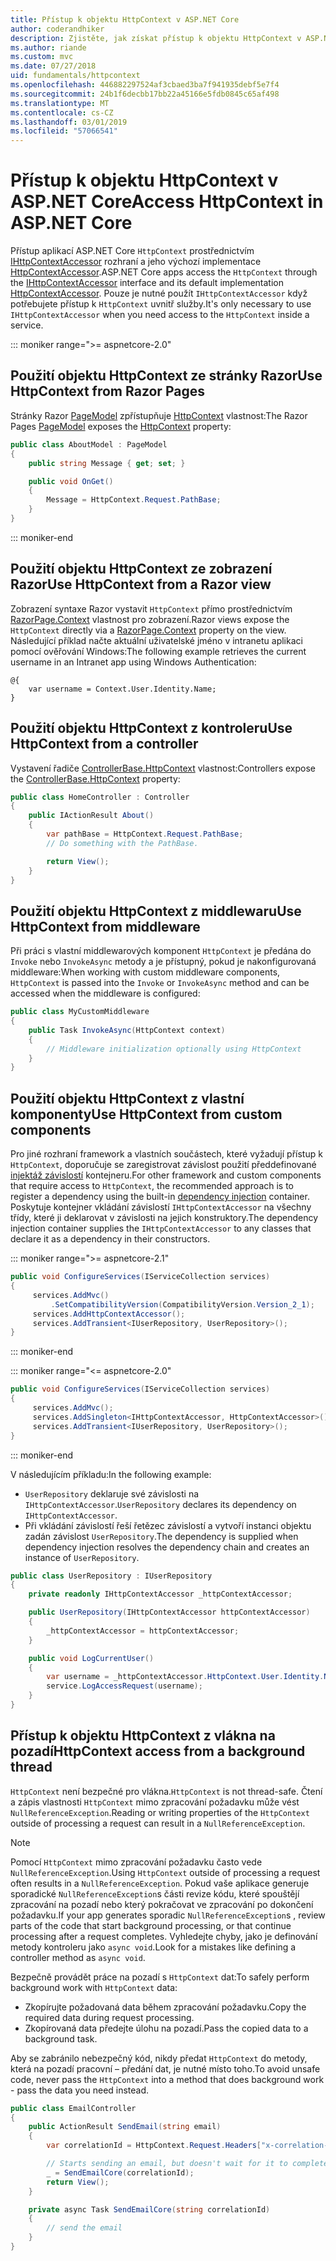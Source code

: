 ```yaml
---
title: Přístup k objektu HttpContext v ASP.NET Core
author: coderandhiker
description: Zjistěte, jak získat přístup k objektu HttpContext v ASP.NET Core.
ms.author: riande
ms.custom: mvc
ms.date: 07/27/2018
uid: fundamentals/httpcontext
ms.openlocfilehash: 446882297524af3cbaed3ba7f941935debf5e7f4
ms.sourcegitcommit: 24b1f6decbb17bb22a45166e5fdb0845c65af498
ms.translationtype: MT
ms.contentlocale: cs-CZ
ms.lasthandoff: 03/01/2019
ms.locfileid: "57066541"
---
```

# <a name="access-httpcontext-in-aspnet-core"></a><span data-ttu-id="047f7-103">Přístup k objektu HttpContext v ASP.NET Core</span><span class="sxs-lookup"><span data-stu-id="047f7-103">Access HttpContext in ASP.NET Core</span></span>

<span data-ttu-id="047f7-104">Přístup aplikací ASP.NET Core `HttpContext` prostřednictvím [IHttpContextAccessor](/dotnet/api/microsoft.aspnetcore.http.ihttpcontextaccessor) rozhraní a jeho výchozí implementace [HttpContextAccessor](/dotnet/api/microsoft.aspnetcore.http.httpcontextaccessor).</span><span class="sxs-lookup"><span data-stu-id="047f7-104">ASP.NET Core apps access the `HttpContext` through the [IHttpContextAccessor](/dotnet/api/microsoft.aspnetcore.http.ihttpcontextaccessor) interface and its default implementation [HttpContextAccessor](/dotnet/api/microsoft.aspnetcore.http.httpcontextaccessor).</span></span> <span data-ttu-id="047f7-105">Pouze je nutné použít `IHttpContextAccessor` když potřebujete přístup k `HttpContext` uvnitř služby.</span><span class="sxs-lookup"><span data-stu-id="047f7-105">It's only necessary to use `IHttpContextAccessor` when you need access to the `HttpContext` inside a service.</span></span>

::: moniker range=">= aspnetcore-2.0"

## <a name="use-httpcontext-from-razor-pages"></a><span data-ttu-id="047f7-106">Použití objektu HttpContext ze stránky Razor</span><span class="sxs-lookup"><span data-stu-id="047f7-106">Use HttpContext from Razor Pages</span></span>

<span data-ttu-id="047f7-107">Stránky Razor [PageModel](/dotnet/api/microsoft.aspnetcore.mvc.razorpages.pagemodel) zpřístupňuje [HttpContext](/dotnet/api/microsoft.aspnetcore.mvc.razorpages.pagemodel.httpcontext) vlastnost:</span><span class="sxs-lookup"><span data-stu-id="047f7-107">The Razor Pages [PageModel](/dotnet/api/microsoft.aspnetcore.mvc.razorpages.pagemodel) exposes the [HttpContext](/dotnet/api/microsoft.aspnetcore.mvc.razorpages.pagemodel.httpcontext) property:</span></span>

```csharp
public class AboutModel : PageModel
{
    public string Message { get; set; }

    public void OnGet()
    {
        Message = HttpContext.Request.PathBase;
    }
}
```

::: moniker-end

## <a name="use-httpcontext-from-a-razor-view"></a><span data-ttu-id="047f7-108">Použití objektu HttpContext ze zobrazení Razor</span><span class="sxs-lookup"><span data-stu-id="047f7-108">Use HttpContext from a Razor view</span></span>

<span data-ttu-id="047f7-109">Zobrazení syntaxe Razor vystavit `HttpContext` přímo prostřednictvím [RazorPage.Context](/dotnet/api/microsoft.aspnetcore.mvc.razor.razorpage.context#Microsoft_AspNetCore_Mvc_Razor_RazorPage_Context) vlastnost pro zobrazení.</span><span class="sxs-lookup"><span data-stu-id="047f7-109">Razor views expose the `HttpContext` directly via a [RazorPage.Context](/dotnet/api/microsoft.aspnetcore.mvc.razor.razorpage.context#Microsoft_AspNetCore_Mvc_Razor_RazorPage_Context) property on the view.</span></span> <span data-ttu-id="047f7-110">Následující příklad načte aktuální uživatelské jméno v intranetu aplikaci pomocí ověřování Windows:</span><span class="sxs-lookup"><span data-stu-id="047f7-110">The following example retrieves the current username in an Intranet app using Windows Authentication:</span></span>

```cshtml
@{
    var username = Context.User.Identity.Name;
}
```

## <a name="use-httpcontext-from-a-controller"></a><span data-ttu-id="047f7-111">Použití objektu HttpContext z kontroleru</span><span class="sxs-lookup"><span data-stu-id="047f7-111">Use HttpContext from a controller</span></span>

<span data-ttu-id="047f7-112">Vystavení řadiče [ControllerBase.HttpContext](/dotnet/api/microsoft.aspnetcore.mvc.controllerbase.httpcontext) vlastnost:</span><span class="sxs-lookup"><span data-stu-id="047f7-112">Controllers expose the [ControllerBase.HttpContext](/dotnet/api/microsoft.aspnetcore.mvc.controllerbase.httpcontext) property:</span></span>

```csharp
public class HomeController : Controller
{
    public IActionResult About()
    {
        var pathBase = HttpContext.Request.PathBase;
        // Do something with the PathBase.

        return View();
    }
}
```

## <a name="use-httpcontext-from-middleware"></a><span data-ttu-id="047f7-113">Použití objektu HttpContext z middlewaru</span><span class="sxs-lookup"><span data-stu-id="047f7-113">Use HttpContext from middleware</span></span>

<span data-ttu-id="047f7-114">Při práci s vlastní middlewarových komponent `HttpContext` je předána do `Invoke` nebo `InvokeAsync` metody a je přístupný, pokud je nakonfigurovaná middleware:</span><span class="sxs-lookup"><span data-stu-id="047f7-114">When working with custom middleware components, `HttpContext` is passed into the `Invoke` or `InvokeAsync` method and can be accessed when the middleware is configured:</span></span>

```csharp
public class MyCustomMiddleware
{
    public Task InvokeAsync(HttpContext context)
    {
        // Middleware initialization optionally using HttpContext
    }
}
```

## <a name="use-httpcontext-from-custom-components"></a><span data-ttu-id="047f7-115">Použití objektu HttpContext z vlastní komponenty</span><span class="sxs-lookup"><span data-stu-id="047f7-115">Use HttpContext from custom components</span></span>

<span data-ttu-id="047f7-116">Pro jiné rozhraní framework a vlastních součástech, které vyžadují přístup k `HttpContext`, doporučuje se zaregistrovat závislost použití předdefinované [injektáž závislostí](xref:fundamentals/dependency-injection) kontejneru.</span><span class="sxs-lookup"><span data-stu-id="047f7-116">For other framework and custom components that require access to `HttpContext`, the recommended approach is to register a dependency using the built-in [dependency injection](xref:fundamentals/dependency-injection) container.</span></span> <span data-ttu-id="047f7-117">Poskytuje kontejner vkládání závislostí `IHttpContextAccessor` na všechny třídy, které ji deklarovat v závislosti na jejich konstruktory.</span><span class="sxs-lookup"><span data-stu-id="047f7-117">The dependency injection container supplies the `IHttpContextAccessor` to any classes that declare it as a dependency in their constructors.</span></span>

::: moniker range=">= aspnetcore-2.1"

```csharp
public void ConfigureServices(IServiceCollection services)
{
     services.AddMvc()
         .SetCompatibilityVersion(CompatibilityVersion.Version_2_1);
     services.AddHttpContextAccessor();
     services.AddTransient<IUserRepository, UserRepository>();
}
```

::: moniker-end

::: moniker range="<= aspnetcore-2.0"

```csharp
public void ConfigureServices(IServiceCollection services)
{
     services.AddMvc();
     services.AddSingleton<IHttpContextAccessor, HttpContextAccessor>();
     services.AddTransient<IUserRepository, UserRepository>();
}
```

::: moniker-end

<span data-ttu-id="047f7-118">V následujícím příkladu:</span><span class="sxs-lookup"><span data-stu-id="047f7-118">In the following example:</span></span>

* <span data-ttu-id="047f7-119">`UserRepository` deklaruje své závislosti na `IHttpContextAccessor`.</span><span class="sxs-lookup"><span data-stu-id="047f7-119">`UserRepository` declares its dependency on `IHttpContextAccessor`.</span></span>
* <span data-ttu-id="047f7-120">Při vkládání závislostí řeší řetězec závislostí a vytvoří instanci objektu zadán závislost `UserRepository`.</span><span class="sxs-lookup"><span data-stu-id="047f7-120">The dependency is supplied when dependency injection resolves the dependency chain and creates an instance of `UserRepository`.</span></span>

```csharp
public class UserRepository : IUserRepository
{
    private readonly IHttpContextAccessor _httpContextAccessor;

    public UserRepository(IHttpContextAccessor httpContextAccessor)
    {
        _httpContextAccessor = httpContextAccessor;
    }

    public void LogCurrentUser()
    {
        var username = _httpContextAccessor.HttpContext.User.Identity.Name;
        service.LogAccessRequest(username);
    }
}
```

## <a name="httpcontext-access-from-a-background-thread"></a><span data-ttu-id="047f7-121">Přístup k objektu HttpContext z vlákna na pozadí</span><span class="sxs-lookup"><span data-stu-id="047f7-121">HttpContext access from a background thread</span></span>

<span data-ttu-id="047f7-122">`HttpContext` není bezpečné pro vlákna.</span><span class="sxs-lookup"><span data-stu-id="047f7-122">`HttpContext` is not thread-safe.</span></span> <span data-ttu-id="047f7-123">Čtení a zápis vlastnosti `HttpContext` mimo zpracování požadavku může vést `NullReferenceException`.</span><span class="sxs-lookup"><span data-stu-id="047f7-123">Reading or writing properties of the `HttpContext` outside of processing a request can result in a `NullReferenceException`.</span></span>

> [!NOTE]
> <span data-ttu-id="047f7-124">Pomocí `HttpContext` mimo zpracování požadavku často vede `NullReferenceException`.</span><span class="sxs-lookup"><span data-stu-id="047f7-124">Using `HttpContext` outside of processing a request often results in a `NullReferenceException`.</span></span> <span data-ttu-id="047f7-125">Pokud vaše aplikace generuje sporadické `NullReferenceException`s části revize kódu, které spouštějí zpracování na pozadí nebo který pokračovat ve zpracování po dokončení požadavku.</span><span class="sxs-lookup"><span data-stu-id="047f7-125">If your app generates sporadic `NullReferenceException`s , review parts of the code that start background processing, or that continue processing after a request completes.</span></span> <span data-ttu-id="047f7-126">Vyhledejte chyby, jako je definování metody kontroleru jako `async void`.</span><span class="sxs-lookup"><span data-stu-id="047f7-126">Look for a mistakes like defining a controller method as `async void`.</span></span>

<span data-ttu-id="047f7-127">Bezpečně provádět práce na pozadí s `HttpContext` dat:</span><span class="sxs-lookup"><span data-stu-id="047f7-127">To safely perform background work with `HttpContext` data:</span></span>

* <span data-ttu-id="047f7-128">Zkopírujte požadovaná data během zpracování požadavku.</span><span class="sxs-lookup"><span data-stu-id="047f7-128">Copy the required data during request processing.</span></span>
* <span data-ttu-id="047f7-129">Zkopírovaná data předejte úlohu na pozadí.</span><span class="sxs-lookup"><span data-stu-id="047f7-129">Pass the copied data to a background task.</span></span>

<span data-ttu-id="047f7-130">Aby se zabránilo nebezpečný kód, nikdy předat `HttpContext` do metody, která na pozadí pracovní – předání dat, je nutné místo toho.</span><span class="sxs-lookup"><span data-stu-id="047f7-130">To avoid unsafe code, never pass the `HttpContext` into a method that does background work - pass the data you need instead.</span></span>

```csharp
public class EmailController
{
    public ActionResult SendEmail(string email)
    {
        var correlationId = HttpContext.Request.Headers["x-correlation-id"].ToString();

        // Starts sending an email, but doesn't wait for it to complete
        _ = SendEmailCore(correlationId);
        return View();
    }

    private async Task SendEmailCore(string correlationId)
    {
        // send the email
    }
}

